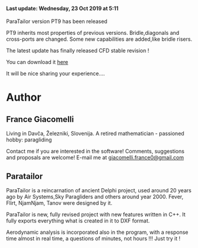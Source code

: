 #### Last update: Wednesday, 23 Oct 2019 at 5:11

ParaTailor version PT9 has been released

PT9 inherits most properties of previous versions. Bridle,diagonals and cross-ports are changed. Some new capabilities are added,like bridle risers.

The latest update has finally released CFD stable revision !

You can download it [here](/download) 

It will be nice sharing your experience....

# Author

## France Giacomelli
Living in Davča, Železniki, Slovenija.
A retired mathematician - passioned hobby: paragliding

Contact me if you are interested in the software!
Comments, suggestions and proposals are welcome!
E-mail me at giacomelli.france0@gmail.com


## Paratailor

ParaTailor is a reincarnation of ancient Delphi project, used around 20 years ago by Air Systems,Sky Paragliders and others around year 2000. Fever, Flirt, NjamNjam, Tanov were designed by it.

ParaTailor is new, fully revised project with new features written in C++. It fully exports everything what is created in it to DXF format.

Aerodynamic analysis is incorporated also in the program, with a response time almost in real time, a questions of minutes, not hours !!! Just try it !